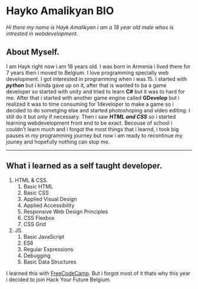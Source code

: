 # **Hayko Amalikyan BIO**

_Hi there my name is Hayk Amalikyan i am a 18 year old male whos is intrested in
webdevelopment._

## **About Myself.**

I am Hayk right now i am 18 years old. I was born in Armenia i lived there for 7
years then i moved to Belgium. I love programming specially web development. I
got interested in programming when i was 15. I started with **_python_** but i
kinda gave up on it, after that is wanted to ba a game developer so started with
unity and tried to learn **C#** but it was to hard for me. After that i started
with another game engine called **GDevelop** but i realized it was to time
consuming for 1developer to make a game so i decided to do sometging else and
started photoshoping and video editing. I still do it but only if necessary.
Then i saw **_HTML and CSS_** so i started learning webdevelopment front end to
be exact. Becouse of school i couldn't learn much and i forgot the most things
that i learnd, i took big pauses in my programming journey but now i am ready to
recontinue my jouney and hopefully nothing can stop me.

---

## **What i learned as a self taught developer.**

1. HTML & CSS.
   1. Basic HTML
   2. Basic CSS
   3. Applied Visual Design
   4. Applied Accessibility
   5. Responsive Web Design Principles
   6. CSS Flexbox
   7. CSS Grid
2. JS.
   1. Basic JavaScript
   2. ES6
   3. Regular Expressions
   4. Debugging
   5. Basic Data Structures

I learned this with [FreeCodeCamp](https://www.freecodecamp.org/learn). But i
forgot most of it thats why this year i decided to join Hack Your Future
Belgium.
